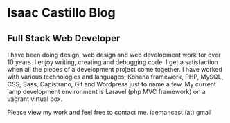 # Isaac Castillo Blog
## Full Stack Web Developer

I have been doing design, web design and web development work for over
10 years. I enjoy writing, creating and debugging code. I get a
satisfaction when all the pieces of a development project come together.
I have worked with various technologies and languages; Kohana framework,
PHP, MySQL, CSS, Sass, Capistrano, Git and Wordpress just to name a few.
My current lamp development environment is Laravel (php MVC framework) on a
vagrant virtual box.

Please view my work and feel free to contact me.
icemancast (at) gmail
